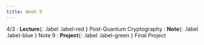 ```yaml
---
title: Week 9
---
```


4/3
: **Lecture**{: .label .label-red } Post-Quantum Cryptography
: **Note**{: .label .label-blue } Note 9
: **Project**{: .label .label-green } Final Project